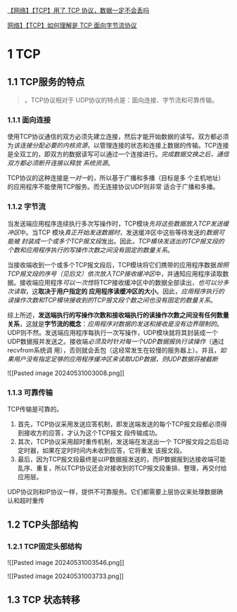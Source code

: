 [【网络】【TCP】用了 TCP 协议，数据一定不会丢吗](https://www.cnblogs.com/kukuxjx/p/17458982.html)

[网络】【TCP】如何理解是 TCP 面向字节流协议](https://www.cnblogs.com/kukuxjx/p/17459283.html)


# 1 TCP

## 1.1 TCP服务的特点
>。TCP协议相对于 UDP协议的特点是：面向连接、字节流和可靠传输。

### 1.1.1 面向连接

 使用TCP协议通信的双方必须先建立连接，然后才能开始数据的读写。双方都必须为*该连接分配必要的内核资源*，以管理连接的状态和连接上数据的传输。TCP连接是全双工的，即双方的数据读写可以通过一个连接进行。*完成数据交换之后，通信双方都必须断开连接以释放 系统资源*。


 TCP协议的这种连接是*一对一*的，所以基于广播和多播（目标是多 个主机地址）的应用程序不能使用TCP服务。而无连接协议UDP则非常 适合于广播和多播。 


### 1.1.2 字节流

 当发送端应用程序连续执行多次写操作时，TCP模块*先将这些数据放入TCP发送缓冲区*中。当TCP 模块*真正开始发送数据时*，发送缓冲区中这些等待发送的*数据可能被 封装成一个或多个TCP报文段*发出。因此，*TCP模块发送出的TCP报文段的个数和应用程序执行的写操作次数之间没有固定的数量关系*。 

 当接收端收到一个或多个TCP报文段后，TCP模块将它们携带的应用程序数据*按照TCP报文段的序号（见后文）依次放入TCP接收缓冲区*中，并通知应用程序读取数据。接收端应用程序*可以一次性*将TCP接收缓冲区中的数据全部读出，*也可以分多次读取*，这**取决于用户指定的 应用程序读缓冲区的大小**。因此，*应用程序执行的读操作次数和TCP模块接收到的TCP报文段个数之间也没有固定的数量关系*。 

综上所述，**发送端执行的写操作次数和接收端执行的读操作次数之间没有任何数量关系**，这就是**字节流的概念**：*应用程序对数据的发送和接收是没有边界限制的*。UDP则不然。发送端应用程序每执行一次写操作，UDP模块就将其封装成一个UDP数据报并发送之。接收端*必须及时针对每一个UDP数据报执行读操作*（通过recvfrom系统调 用），否则就会丢包（这经常发生在较慢的服务器上）。并且，*如果用户没有指定足够的应用程序缓冲区来读取UDP数据，则UDP数据将被截断*

![[Pasted image 20240531003008.png]]
### 1.1.3 可靠传输


TCP传输是可靠的。

1. 首先，TCP协议采用发送应答机制，即发送端发送的每个TCP报文段都必须得到接收方的应答，才认为这个TCP报文 段传输成功。
2. 其次，TCP协议采用超时重传机制，发送端在发送出一个 TCP报文段之后启动定时器，如果在定时时间内未收到应答，它将重发 该报文段。
3. 最后，因为TCP报文段最终是以IP数据报发送的，而IP数据报到达接收端可能乱序、重复，所以TCP协议还会对接收到的TCP报文段重排、整理，再交付给应用层。 

UDP协议则和IP协议一样，提供不可靠服务。它们都需要上层协议来处理数据确认和超时重传


## 1.2 TCP头部结构

### 1.2.1 TCP固定头部结构

![[Pasted image 20240531003546.png]]

![[Pasted image 20240531003733.png]]
## 1.3 TCP 状态转移

